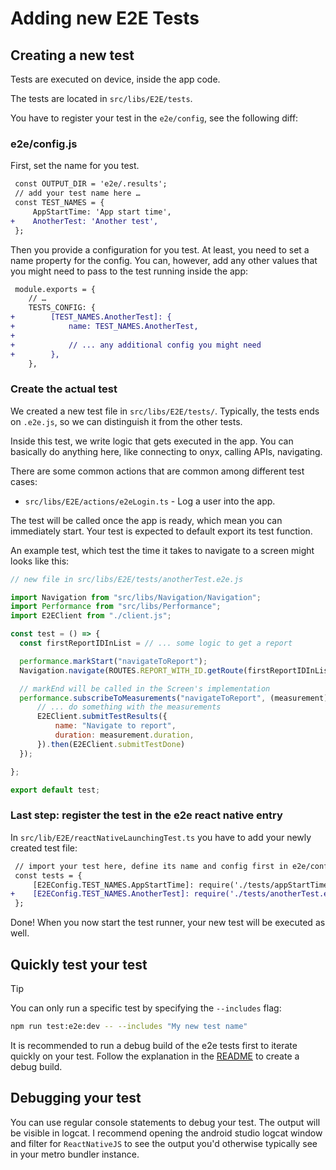# Adding new E2E Tests

## Creating a new test

Tests are executed on device, inside the app code.

The tests are located in `src/libs/E2E/tests`.

You have to register your test in the `e2e/config`, see the following diff:

### e2e/config.js

First, set the name for you test.

```diff
 const OUTPUT_DIR = 'e2e/.results';
 // add your test name here …
 const TEST_NAMES = {
     AppStartTime: 'App start time',
+    AnotherTest: 'Another test',
 };
```

Then you provide a configuration for you test. At least, you need to
set a name property for the config. You can, however, add any other values
that you might need to pass to the test running inside the app:

```diff
 module.exports = {
    // …
    TESTS_CONFIG: {
+        [TEST_NAMES.AnotherTest]: {
+            name: TEST_NAMES.AnotherTest,
+
+            // ... any additional config you might need
+        },
    },
```

### Create the actual test

We created a new test file in `src/libs/E2E/tests/`. Typically, the
tests ends on `.e2e.js`, so we can distinguish it from the other tests.

Inside this test, we write logic that gets executed in the app. You can basically do
anything here, like connecting to onyx, calling APIs, navigating.

There are some common actions that are common among different test cases:

- `src/libs/E2E/actions/e2eLogin.ts` - Log a user into the app.

The test will be called once the app is ready, which mean you can immediately start.
Your test is expected to default export its test function.

An example test, which test the time it takes to navigate to a screen might looks like this:

```js
// new file in src/libs/E2E/tests/anotherTest.e2e.js

import Navigation from "src/libs/Navigation/Navigation";
import Performance from "src/libs/Performance";
import E2EClient from "./client.js";

const test = () => {
  const firstReportIDInList = // ... some logic to get a report

  performance.markStart("navigateToReport");
  Navigation.navigate(ROUTES.REPORT_WITH_ID.getRoute(firstReportIDInList));

  // markEnd will be called in the Screen's implementation
  performance.subscribeToMeasurements("navigateToReport", (measurement) => {
      // ... do something with the measurements
      E2EClient.submitTestResults({
          name: "Navigate to report",
          duration: measurement.duration,
      }).then(E2EClient.submitTestDone)
  });

};

export default test;
```

### Last step: register the test in the e2e react native entry

In `src/lib/E2E/reactNativeLaunchingTest.ts` you have to add your newly created
test file:

```diff
 // import your test here, define its name and config first in e2e/config.js
 const tests = {
     [E2EConfig.TEST_NAMES.AppStartTime]: require('./tests/appStartTimeTest.e2e').default,
+    [E2EConfig.TEST_NAMES.AnotherTest]: require('./tests/anotherTest.e2e').default,
 };
```

Done! When you now start the test runner, your new test will be executed as well.

## Quickly test your test

> [!TIP]
> You can only run a specific test by specifying the `--includes` flag:
> ```sh
> npm run test:e2e:dev -- --includes "My new test name"
> ```

It is recommended to run a debug build of the e2e tests first to iterate quickly on your test. Follow the explanation in the [README](./README.md) to create a debug build.

## Debugging your test

You can use regular console statements to debug your test. The output will be visible
in logcat. I recommend opening the android studio logcat window and filter for `ReactNativeJS` to see the output you'd otherwise typically see in your metro bundler instance.

